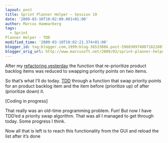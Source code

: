 ```yaml
---
layout: post
title: Sprint Planner Helper – Session 19
date: '2009-03-10T10:02:00.001+01:00'
author: Marcus Hammarberg
tags:
  - Sprint
Planner Helper - TDD
modified_time: '2009-03-10T10:02:21.374+01:00'
blogger_id: tag:blogger.com,1999:blog-36533086.post-5960309740071822887
blogger_orig_url: http://www.marcusoft.net/2009/03/sprint-planner-helper-session-19.html
---
```



After my <a
href="http://www.marcusoft.net/2009/03/sprint-planner-helper-session-18.html"
target="_blank">refactoring yesterday</a> the function that
re-prioritize product backlog items was reduced to swapping priority
points on two items.

So that’s what I’ll do today.
<a href="http://en.wikipedia.org/wiki/Test-driven_development"
target="_blank">TDD</a> through a function that swap priority points for
an product backlog item and the item before (prioritize up) of after
(prioritize down) it.

\[Coding in progress\]

That really was an old-time programming problem. Fun! But now I have
TDD’ed a priority swap algorithm. That was all I managed to get through
today. Some progress I think.

Now all that is left is to reach this functionality from the GUI and
reload the list after it’s done
